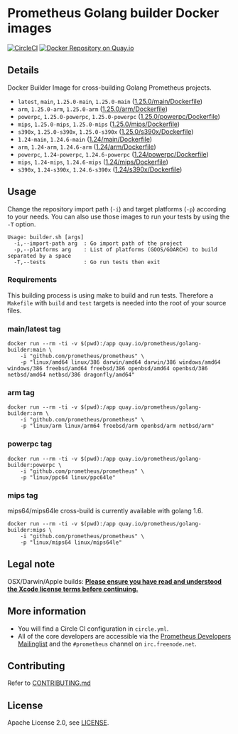# Prometheus Golang builder Docker images

[![CircleCI](https://circleci.com/gh/prometheus/golang-builder/tree/master.svg?style=shield)][circleci]
[![Docker Repository on Quay.io](https://quay.io/repository/prometheus/golang-builder/status)][quayio]

## Details

Docker Builder Image for cross-building Golang Prometheus projects.

- `latest`, `main`, `1.25.0-main`, `1.25.0-main` ([1.25.0/main/Dockerfile](1.25.0/main/Dockerfile))
- `arm`, `1.25.0-arm`, `1.25.0-arm` ([1.25.0/arm/Dockerfile](1.25.0/arm/Dockerfile))
- `powerpc`, `1.25.0-powerpc`, `1.25.0-powerpc` ([1.25.0/powerpc/Dockerfile](1.25.0/powerpc/Dockerfile))
- `mips`, `1.25.0-mips`, `1.25.0-mips` ([1.25.0/mips/Dockerfile](1.25.0/mips/Dockerfile))
- `s390x`, `1.25.0-s390x`, `1.25.0-s390x` ([1.25.0/s390x/Dockerfile](1.25.0/s390x/Dockerfile))
- `1.24-main`, `1.24.6-main` ([1.24/main/Dockerfile](1.24/main/Dockerfile))
- `arm`, `1.24-arm`, `1.24.6-arm` ([1.24/arm/Dockerfile](1.24/arm/Dockerfile))
- `powerpc`, `1.24-powerpc`, `1.24.6-powerpc` ([1.24/powerpc/Dockerfile](1.24/powerpc/Dockerfile))
- `mips`, `1.24-mips`, `1.24.6-mips` ([1.24/mips/Dockerfile](1.24/mips/Dockerfile))
- `s390x`, `1.24-s390x`, `1.24.6-s390x` ([1.24/s390x/Dockerfile](1.24/s390x/Dockerfile))

## Usage

Change the repository import path (`-i`) and target platforms (`-p`) according to your needs.
You can also use those images to run your tests by using the `-T` option.

```
Usage: builder.sh [args]
  -i,--import-path arg  : Go import path of the project
  -p,--platforms arg    : List of platforms (GOOS/GOARCH) to build separated by a space
  -T,--tests            : Go run tests then exit
```

### Requirements

This building process is using make to build and run tests.
Therefore a `Makefile` with `build` and `test` targets is needed into the root of your source files.

### main/latest tag

```
docker run --rm -ti -v $(pwd):/app quay.io/prometheus/golang-builder:main \
    -i "github.com/prometheus/prometheus" \
    -p "linux/amd64 linux/386 darwin/amd64 darwin/386 windows/amd64 windows/386 freebsd/amd64 freebsd/386 openbsd/amd64 openbsd/386 netbsd/amd64 netbsd/386 dragonfly/amd64"
```

### arm tag

```
docker run --rm -ti -v $(pwd):/app quay.io/prometheus/golang-builder:arm \
    -i "github.com/prometheus/prometheus" \
    -p "linux/arm linux/arm64 freebsd/arm openbsd/arm netbsd/arm"
```

### powerpc tag

```
docker run --rm -ti -v $(pwd):/app quay.io/prometheus/golang-builder:powerpc \
    -i "github.com/prometheus/prometheus" \
    -p "linux/ppc64 linux/ppc64le"
```

### mips tag

mips64/mips64le cross-build is currently available with golang 1.6.

```
docker run --rm -ti -v $(pwd):/app quay.io/prometheus/golang-builder:mips \
    -i "github.com/prometheus/prometheus" \
    -p "linux/mips64 linux/mips64le"
```

## Legal note

OSX/Darwin/Apple builds:
**[Please ensure you have read and understood the Xcode license
   terms before continuing.](https://www.apple.com/legal/sla/docs/xcode.pdf)**

## More information

  * You will find a Circle CI configuration in `circle.yml`.
  * All of the core developers are accessible via the [Prometheus Developers Mailinglist](https://groups.google.com/forum/?fromgroups#!forum/prometheus-developers) and the `#prometheus` channel on `irc.freenode.net`.

## Contributing

Refer to [CONTRIBUTING.md](CONTRIBUTING.md)

## License

Apache License 2.0, see [LICENSE](LICENSE).

[quayio]: https://quay.io/repository/prometheus/golang-builder
[circleci]: https://circleci.com/gh/prometheus/golang-builder

